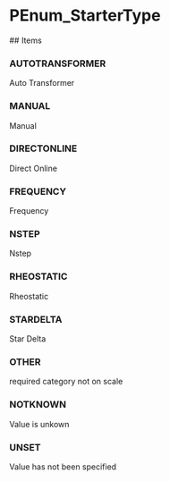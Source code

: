 # PEnum_StarterType

<!-- end of definition -->## Items

### AUTOTRANSFORMER
Auto Transformer

### MANUAL
Manual

### DIRECTONLINE
Direct Online

### FREQUENCY
Frequency

### NSTEP
Nstep

### RHEOSTATIC
Rheostatic

### STARDELTA
Star Delta

### OTHER
required category not on scale

### NOTKNOWN
Value is unkown

### UNSET
Value has not been specified
